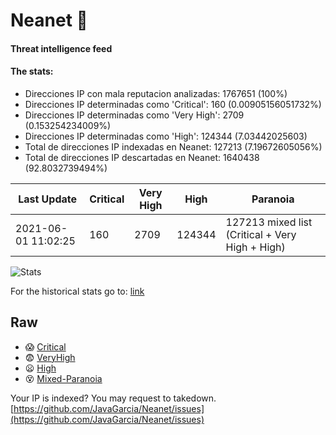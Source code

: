 # Neanet :hocho:
#### Threat intelligence feed
#### The stats:

- Direcciones IP con mala reputacion analizadas: 1767651 (100%)
- Direcciones IP determinadas como 'Critical':  160 (0.00905156051732%)
- Direcciones IP determinadas como 'Very High':  2709 (0.153254234009%)
- Direcciones IP determinadas como 'High':  124344 (7.03442025603)
- Total de direcciones IP indexadas en Neanet:  127213 (7.19672605056%)
- Total de direcciones IP descartadas en Neanet:  1640438 (92.8032739494%)

| Last Update | Critical | Very High | High | Paranoia |
| --- | --- | --- | --- | --- |
| 2021-06-01 11:02:25 | 160 | 2709 | 124344 | 127213 mixed list (Critical + Very High + High)|

![Stats](https://docs.google.com/spreadsheets/d/e/2PACX-1vSnaNMIXVabIpDJjufMlzH7poXnshF3mgd8Is1g9ytUEzVsP5my4Trn8f-xkoLLQ38xpL3HtmUexLo6/pubchart?oid=501124687&format=image)

For the historical stats go to: [link](/stats.csv)
## Raw
- :scream: [Critical](https://raw.githubusercontent.com/JavaGarcia/Neanet/master/blacklists/neanet_critical.txt)
- :fearful: [VeryHigh](https://raw.githubusercontent.com/JavaGarcia/Neanet/master/blacklists/neanet_veryHigh.txtt)
- :frowning: [High](https://raw.githubusercontent.com/JavaGarcia/Neanet/master/blacklists/neanet_high.txt)
- :dizzy_face: [Mixed-Paranoia](https://raw.githubusercontent.com/JavaGarcia/Neanet/master/blacklists/neanet_all.txt)


Your IP is indexed? You may request to takedown. [https://github.com/JavaGarcia/Neanet/issues](https://github.com/JavaGarcia/Neanet/issues)











































































































































































































































































































































































































































































































































































































































































































































































































































































































































































































































































































































































































































































































































































































































































































































































































































































































































































































































































































































































































































































































































































































































































































































































































































































































































































































































































































































































































































































































































































































































































































































































































































































































































































































































































































































































































































































































































































































































































































































































































































































































































































































































































































































































































































































































































































































































































































































































































































































































































































































































































































































































































































































































































































































































































































































































































































































































































































































































































































































































































































































































































































































































































































































































































































































































































































































































































































































































































































































































































